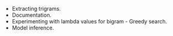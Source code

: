 - Extracting trigrams.
- Documentation.
- Experimenting with lambda values for bigram - Greedy search.
- Model inference.